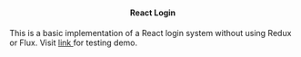 # <h4 align="center"> React Login </h4>

This is a basic implementation of a React login system without using Redux or Flux. 
Visit <a href="https://tot98git.github.io/loginTest/#/">link </a> for testing demo.
